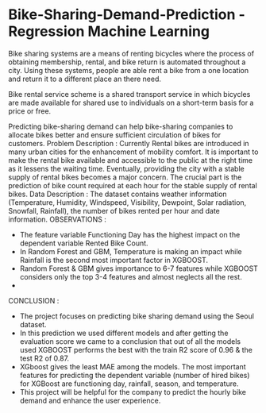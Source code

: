 # Bike-Sharing-Demand-Prediction - Regression Machine Learning
Bike sharing systems are a means of renting bicycles where the process of obtaining membership, rental, and bike return is automated throughout a city. Using these systems, people are able rent a bike from a one location and return it to a different place an there need.

Bike rental service scheme is a shared transport service in which bicycles are made available for shared use to individuals on a short-term basis for a price or free.

Predicting bike-sharing demand can help bike-sharing companies to allocate bikes better and ensure sufficient circulation of bikes for customers.
Problem Description : Currently Rental bikes are introduced in many urban cities for the enhancement of mobility comfort. It is important to make the rental bike available and accessible to the public at the right time as it lessens the waiting time. Eventually, providing the city with a stable supply of rental bikes becomes a major concern. The crucial part is the prediction of bike count required at each hour for the stable supply of rental bikes.
Data Description : The dataset contains weather information (Temperature, Humidity, Windspeed, Visibility, Dewpoint, Solar radiation, Snowfall, Rainfall), the number of bikes rented per hour and date information.
OBSERVATIONS :
* The feature variable Functioning Day has the highest impact on the dependent variable Rented Bike Count.
* In Random Forest and GBM, Temperature is making an impact while Rainfall is the second most important factor in XGBOOST.
* Random Forest & GBM gives importance to 6-7 features while XGBOOST considers only the top 3-4 features and almost neglects all the rest.
*
CONCLUSION :
* The project focuses on predicting bike sharing demand using the Seoul dataset.
* In this prediction we used different models and after getting the evaluation score we came to a conclusion that out of all the models used XGBOOST performs the best with the train R2 score of 0.96 & the test R2 of 0.87.
* XGboost gives the least MAE among the models. The most important features for predicting the dependent variable (number of hired bikes) for XGBoost are functioning day, rainfall, season, and temperature.
* This project will be helpful for the company to predict the hourly bike demand and enhance the user experience.
